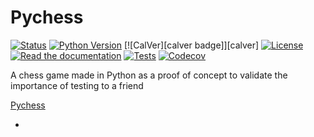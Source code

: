 
# Pychess

[![Status][status badge]][status badge]
[![Python Version][python version badge]][github page]
[![CalVer][calver badge]][calver]
[![License][license badge]][license]
[![Read the documentation][readthedocs badge]][readthedocs page]
[![Tests][github actions badge]][github actions page]
[![Codecov][codecov badge]][codecov page]

[code of conduct]: https://github.com/56kyle/pychess/blob/main/CODE_OF_CONDUCT.md
[codecov badge]: https://codecov.io/gh/56kyle/pychess-instance/branch/main/graph/badge.svg
[codecov page]: https://codecov.io/gh/56kyle/pychess-instance
[contributor covenant badge]: https://img.shields.io/badge/Contributor%20Covenant-2.1-4baaaa.svg
[github actions badge]: https://github.com/56kyle/pychess/workflows/Tests/badge.svg
[github actions page]: https://github.com/56kyle/pychess/actions?workflow=Tests
[github page]: https://github.com/56kyle/pychess
[license badge]: https://img.shields.io/github/license/56kyle/pychess
[license]: https://opensource.org/licenses/MIT
[python version badge]: https://img.shields.io/pypi/pyversions/56kyle-pychess-instance
[readthedocs badge]: https://img.shields.io/readthedocs/56kyle-pychess/latest.svg?label=Read%20the%20Docs
[readthedocs page]: https://56kyle-pychess.readthedocs.io/
[status badge]: https://img.shields.io/pypi/status/56kyle-pychess

A chess game made in Python as a proof of concept to validate the importance of testing to a friend


[Pychess](#Pychess)
- []()

